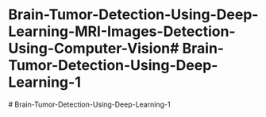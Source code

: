 # Brain-Tumor-Detection-Using-Deep-Learning-MRI-Images-Detection-Using-Computer-Vision#   B r a i n - T u m o r - D e t e c t i o n - U s i n g - D e e p - L e a r n i n g - 1  
 #   B r a i n - T u m o r - D e t e c t i o n - U s i n g - D e e p - L e a r n i n g - 1  
 